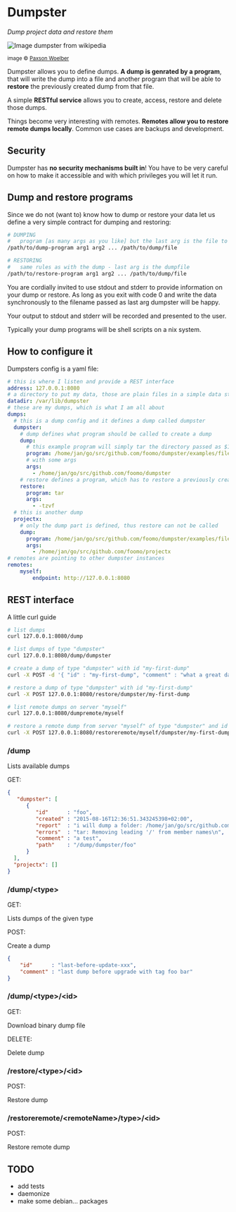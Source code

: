# Dumpster

_Dump project data and restore them_

![Image dumpster from wikipedia](https://upload.wikimedia.org/wikipedia/commons/thumb/5/55/Dumpsters_in_Anaktuvuk_Pass%2C_Alaska.jpg/440px-Dumpsters_in_Anaktuvuk_Pass%2C_Alaska.jpg)

<small>image &copy; [Paxson Woelber](https://en.wikipedia.org/wiki/Dumpster#/media/File:Dumpsters_in_Anaktuvuk_Pass,_Alaska.jpg)</small>

Dumpster allows you to define dumps. **A dump is genrated by a program**, that
will write the dump into a file and another program that will be able to
**restore** the previously created dump from that file.

A simple **RESTful service** allows you to create, access, restore and
delete those dumps.

Things become very interesting with remotes. **Remotes allow you to restore remote
dumps locally**. Common use cases are backups and development.

## Security

Dumpster has **no security mechanisms built in**! You have to be very careful on
how to make it accessible and with which privileges you will let it run.

## Dump and restore programs

Since we do not (want to) know how to dump or restore your data let us define
a very simple contract for dumping and restoring:

```bash
# DUMPING
#   program [as many args as you like] but the last arg is the file to dump to
/path/to/dump-program arg1 arg2 ... /path/to/dump/file

# RESTORING
#   same rules as with the dump - last arg is the dumpfile
/path/to/restore-program arg1 arg2 ... /path/to/dump/file

```

You are cordially invited to use stdout and stderr to provide information on
your dump or restore. As long as you exit with code 0 and write the data
synchronously to the filename passed as last arg dumpster will be happy.

Your output to stdout and stderr will be recorded and presented to the user.

Typically your dump programs will be shell scripts on a nix system.

## How to configure it

Dumpsters config is a yaml file:

```yaml
# this is where I listen and provide a REST interface
address: 127.0.0.1:8080
# a directory to put my data, those are plain files in a simple data structure
datadir: /var/lib/dumpster
# these are my dumps, which is what I am all about
dumps:
  # this is a dump config and it defines a dump called dumpster
  dumpster:
    # dump defines what program should be called to create a dump
    dump:
      # this example program will simply tar the directory passed as $1
      program: /home/jan/go/src/github.com/foomo/dumpster/examples/files/dump.sh
      # with some args
      args:
        - /home/jan/go/src/github.com/foomo/dumpster
    # restore defines a program, which has to restore a previously created dump
    restore:
      program: tar
      args:
        - -tzvf
  # this is another dump
  projectx:
    # only the dump part is defined, thus restore can not be called
    dump:
      program: /home/jan/go/src/github.com/foomo/dumpster/examples/files/dump.sh
      args:
        - /home/jan/go/src/github.com/foomo/projectx
# remotes are pointing to other dumpster instances
remotes:
    myself:
        endpoint: http://127.0.0.1:8080

```

## REST interface

A little curl guide

```bash
# list dumps
curl 127.0.0.1:8080/dump

# list dumps of type "dumpster"
curl 127.0.0.1:8080/dump/dumpster

# create a dump of type "dumpster" with id "my-first-dump"
curl -X POST -d '{ "id" : "my-first-dump", "comment" : "what a great day ..." }' 127.0.0.1:8080/dump/dumpster

# restore a dump of type "dumpster" with id "my-first-dump"
curl -X POST 127.0.0.1:8080/restore/dumpster/my-first-dump

# list remote dumps on server "myself"
curl 127.0.0.1:8080/dumpremote/myself

# restore a remote dump from server "myself" of type "dumpster" and id "my-first-dump"
curl -X POST 127.0.0.1:8080/restoreremote/myself/dumpster/my-first-dump

```

### /dump

Lists available dumps

GET:

```json
{
   "dumpster": [
      {
         "id"      : "foo",
         "created" : "2015-08-16T12:36:51.343245398+02:00",
         "report"  : "i will dump a folder: /home/jan/go/src/github.com/foomo/dumpster into: /private/tmp/dumpster/foo\ndone\n-rw-r--r--  1 jan   2.0M Aug 16 12:36 /private/tmp/dumpster/foo\n",
         "errors"  : "tar: Removing leading '/' from member names\n",
         "comment" : "a test",
         "path"    : "/dump/dumpster/foo"
      }
  ],
  "projectx": []
}
```

### /dump/&lt;type&gt;

GET:

Lists dumps of the given type

POST:

Create a dump

```json
{
    "id"      : "last-before-update-xxx",
    "comment" : "last dump before upgrade with tag foo bar"
}
```


### /dump/&lt;type&gt;/&lt;id&gt;

GET:

Download binary dump file

DELETE:

Delete dump

### /restore/&lt;type&gt;/&lt;id&gt;

POST:

Restore dump

### /restoreremote/&lt;remoteName&gt;/type&gt;/&lt;id&gt;

POST:

Restore remote dump

## TODO

- add tests
- daemonize
- make some debian... packages

